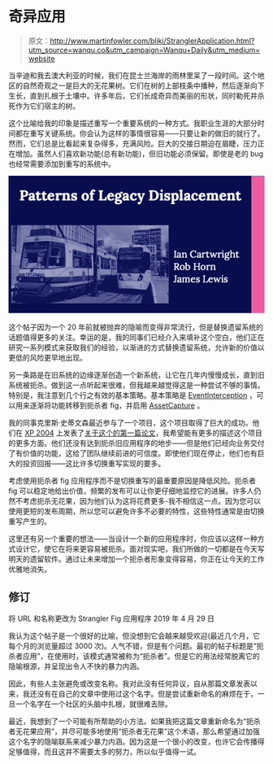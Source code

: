 # 奇异应用

> 原文：<http://www.martinfowler.com/bliki/StranglerApplication.html?utm_source=wanqu.co&utm_campaign=Wanqu+Daily&utm_medium=website>

当辛迪和我去澳大利亚的时候，我们在昆士兰海岸的雨林里呆了一段时间。这个地区的自然奇观之一是巨大的无花果树。它们在树的上部枝条中播种，然后逐渐向下生长，直到扎根于土壤中。许多年后，它们长成奇异而美丽的形状，同时勒死并杀死作为它们宿主的树。

这个比喻给我的印象是描述重写一个重要系统的一种方式。我职业生涯的大部分时间都在重写关键系统。你会认为这样的事情很容易——只要让新的做旧的就行了。然而，它们总是比看起来复杂得多，充满风险。巨大的交接日期迫在眉睫，压力正在增加。虽然人们喜欢新功能(总有新功能)，但旧功能必须保留。即使是老的 bug 也经常需要添加到重写的系统中。

![](img/0667059cbf435e9719977002ecd8a36e.png)

这个帖子因为一个 20 年前就被抛弃的隐喻而变得非常流行，但是替换遗留系统的话题值得更多的关注。幸运的是，我的同事们已经介入来填补这个空白，他们正在研究一系列模式来获取我们的经验，以渐进的方式替换遗留系统，允许新的价值以更低的风险更早地出现。

另一条路是在旧系统的边缘逐渐创造一个新系统，让它在几年内慢慢成长，直到旧系统被扼杀。做到这一点听起来很难，但我越来越觉得这是一种尝试不够的事情。特别是，我注意到几个行之有效的基本策略。基本策略是 [EventInterception](/bliki/EventInterception.html) ，可以用来逐渐将功能转移到扼杀者 fig，并启用 [AssetCapture](/bliki/AssetCapture.html) 。

我的同事克里斯·史蒂文森最近参与了一个项目，这个项目取得了巨大的成功。他们在 [XP 2004](http://www.xp2004.org/) 上发表了[关于这个的第一篇论文](http://cdn.pols.co.uk/papers/agile-approach-to-legacy-systems.pdf)，我希望能有更多的描述这个项目的更多方面。他们还没有达到扼杀旧应用程序的地步——但是他们已经向业务交付了有价值的功能，这给了团队继续前进的可信度。即使他们现在停止，他们也有巨大的投资回报——这比许多切换重写实现的要多。

考虑使用扼杀者 fig 应用程序而不是切换重写的最重要原因是降低风险。扼杀者 fig 可以稳定地给出价值，频繁的发布可以让你更仔细地监控它的进展。许多人仍然不考虑扼杀无花果，因为他们认为这将花费更多-我不相信这一点。因为您可以使用更短的发布周期，所以您可以避免许多不必要的特性，这些特性通常是由切换重写产生的。

这里还有另一个重要的想法——当设计一个新的应用程序时，你应该以这样一种方式设计它，使它在将来更容易被扼杀。面对现实吧，我们所做的一切都是在今天写明天的遗留软件。通过让未来增加一个扼杀者形象变得容易，你正在让今天的工作优雅地消失。

## 修订

将 URL 和名称更改为 Strangler Fig 应用程序 2019 年 4 月 29 日

我认为这个帖子是一个很好的比喻，但没想到它会越来越受欢迎(最近几个月，它每个月的浏览量超过 3000 次)。人气不错，但是有个问题。最初的帖子标题是“扼杀者应用”，在使用时，该模式通常被称为“扼杀者”。但是它的用法经常脱离它的隐喻根源，并呈现出令人不快的暴力内涵。

因此，有些人主张避免或改变名称。我对此没有任何异议，自从那篇文章发表以来，我还没有在自己的文章中使用过这个名字。但是尝试重新命名的麻烦在于，一旦一个名字在一个社区的头脑中扎根，就很难去除。

最近，我想到了一个可能有所帮助的小方法。如果我把这篇文章重新命名为“扼杀者无花果应用”，并尽可能多地使用“扼杀者无花果”这个术语，那么希望通过加强这个名字的隐喻联系来减少暴力内涵。因为这是一个很小的改变，也许它会传播得足够值得，而且这并不需要太多的努力，所以似乎值得一试。